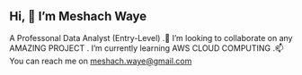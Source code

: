    Hi, 👋 I’m Meshach Waye
   -----------------------------------------
   A Professonal Data Analyst (Entry-Level)
 .💞️ I’m looking to collaborate on any AMAZING PROJECT
 .   I’m currently learning AWS CLOUD COMPUTING
 .📫 You can reach me on meshach.waye@gmail.com
 

<!---
Meshach-Waye/Meshach-Waye is a ✨ special ✨ repository because its `README.md` (this file) appears on your GitHub profile.
You can click the Preview link to take a look at your changes.
--->
